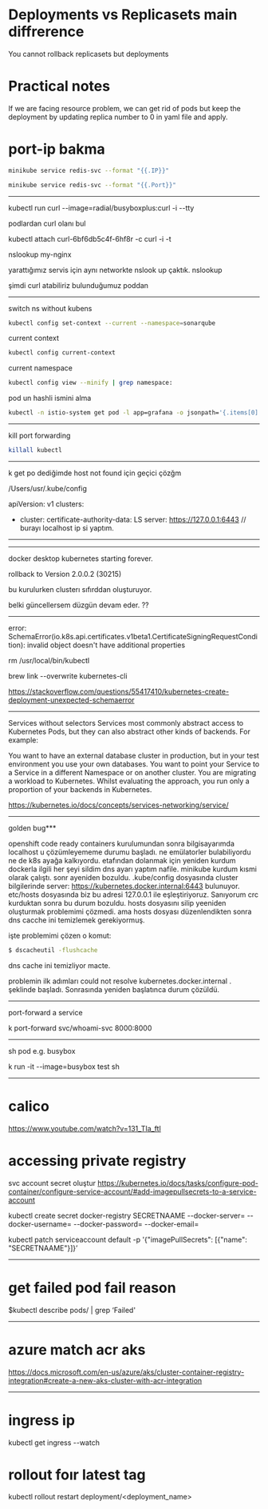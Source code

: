 
# Deployments vs Replicasets main diffrerence

You cannot rollback replicasets but deployments


# Practical notes

If we are facing resource problem, we can get rid of pods but keep the deployment by updating replica number to 0 in yaml file and apply.


# port-ip bakma


```sh
minikube service redis-svc --format "{{.IP}}"
```

```sh
minikube service redis-svc --format "{{.Port}}"
```



-----



kubectl run curl --image=radial/busyboxplus:curl -i --tty

podlardan curl olanı bul

kubectl attach curl-6bf6db5c4f-6hf8r  -c curl -i -t

nslookup my-nginx
 

 yarattığımız servis için aynı networkte nslook up çaktık. 
 nslookup <servicename>

şimdi curl atabiliriz bulunduğumuz poddan


-----


switch ns without kubens 

```sh
kubectl config set-context --current --namespace=sonarqube
```

current context
```sh
kubectl config current-context 
```


current namespace
```sh
kubectl config view --minify | grep namespace:
```

pod un hashli ismini alma

```sh
kubectl -n istio-system get pod -l app=grafana -o jsonpath='{.items[0].metadata.name}' 
```



---

kill port forwarding

```sh
killall kubectl
```


------



k get po dediğimde host not found için geçici çözğm 


/Users/usr/.kube/config



apiVersion: v1
clusters:
- cluster:
    certificate-authority-data: LS
    server: https://127.0.0.1:6443 // burayı localhost ip si yaptım. 
 ********



------


docker desktop kubernetes starting forever.


rollback to Version 2.0.0.2 (30215)

bu kurulurken clusterı sıfırddan oluşturuyor. 

belki güncellersem düzgün devam eder. ?? 


------


error: SchemaError(io.k8s.api.certificates.v1beta1.CertificateSigningRequestCondition): invalid object doesn't have additional properties

rm /usr/local/bin/kubectl

brew link --overwrite kubernetes-cli


https://stackoverflow.com/questions/55417410/kubernetes-create-deployment-unexpected-schemaerror

------
Services without selectors
Services most commonly abstract access to Kubernetes Pods, but they can also abstract other kinds of backends. For example:

You want to have an external database cluster in production, but in your test environment you use your own databases.
You want to point your Service to a Service in a different Namespace or on another cluster.
You are migrating a workload to Kubernetes. Whilst evaluating the approach, you run only a proportion of your backends in Kubernetes.

https://kubernetes.io/docs/concepts/services-networking/service/


------

golden bug***

openshift code ready containers kurulumundan sonra bilgisayarımda localhost u çözümleyememe durumu başladı. ne emülatorler bulabiliyordu ne de k8s ayağa kalkıyordu. etafından dolanmak için yeniden kurdum dockerla ilgili her şeyi sildim dns ayarı yaptım nafile. minikube kurdum kısmi olarak çalıştı. sonr ayeniden bozuldu. .kube/config dosyasında cluster bilgilerinde server: 
https://kubernetes.docker.internal:6443 bulunuyor. etc/hosts dosyasında biz bu adresi 127.0.0.1 ile eşleştiriyoruz. Sanıyorum crc kurduktan sonra bu durum bozuldu. hosts dosyasını silip yeeniden oluşturmak problemimi çözmedi. ama hosts dosyası düzenlendikten sonra dns cacche ini temizlemek gerekiyormuş. 

işte problemimi çözen o komut:


```sh
$ dscacheutil -flushcache
```
dns cache ini temizliyor macte.

problemin ilk adımları could not resolve kubernetes.docker.internal . şeklinde başladı.
Sonrasında yeniden başlatınca durum çözüldü.


----

port-forward a service 


k port-forward svc/whoami-svc  8000:8000 


----

sh pod e.g. busybox

k run -it   --image=busybox test sh


-----

# calico 

https://www.youtube.com/watch?v=131_TIa_ftI


# accessing private registry


svc account
 secret oluştur https://kubernetes.io/docs/tasks/configure-pod-container/configure-service-account/#add-imagepullsecrets-to-a-service-account


kubectl create secret docker-registry SECRETNAAME --docker-server=<registy> --docker-username=<usernanme> --docker-password=<pwd> --docker-email=<email>


kubectl patch serviceaccount default -p '{"imagePullSecrets": [{"name": "SECRETNAAME"}]}’

----


# get failed pod fail reason

$kubectl describe pods/<podname> | grep ‘Failed'


---

# azure match acr aks
https://docs.microsoft.com/en-us/azure/aks/cluster-container-registry-integration#create-a-new-aks-cluster-with-acr-integration

-----

# ingress ip 

kubectl get ingress --watch

# rollout foır latest tag

kubectl rollout restart deployment/<deployment_name>
